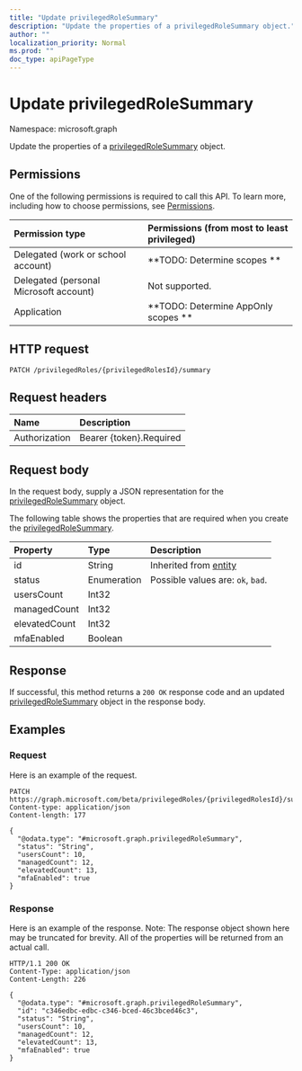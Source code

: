 ```yaml
---
title: "Update privilegedRoleSummary"
description: "Update the properties of a privilegedRoleSummary object."
author: ""
localization_priority: Normal
ms.prod: ""
doc_type: apiPageType
---
```


# Update privilegedRoleSummary

Namespace: microsoft.graph

Update the properties of a [privilegedRoleSummary](../resources/privilegedrolesummary.md) object.

## Permissions
One of the following permissions is required to call this API. To learn more, including how to choose permissions, see [Permissions](/concepts/permissions-reference.md).

|Permission type|Permissions (from most to least privileged)|
|:---|:---|
|Delegated (work or school account)|**TODO: Determine scopes **|
|Delegated (personal Microsoft account)|Not supported.|
|Application|**TODO: Determine AppOnly scopes **|

## HTTP request
<!-- {
  "blockType": "ignored"
}
-->
``` http
PATCH /privilegedRoles/{privilegedRolesId}/summary
```

## Request headers
|Name|Description|
|:---|:---|
|Authorization|Bearer {token}.Required|

## Request body
In the request body, supply a JSON representation for the [privilegedRoleSummary](../resources/privilegedrolesummary.md) object.

The following table shows the properties that are required when you create the [privilegedRoleSummary](../resources/privilegedrolesummary.md).

|Property|Type|Description|
|:---|:---|:---|
|id|String| Inherited from [entity](../resources/entity.md)|
|status|Enumeration| Possible values are: `ok`, `bad`.|
|usersCount|Int32||
|managedCount|Int32||
|elevatedCount|Int32||
|mfaEnabled|Boolean||



## Response
If successful, this method returns a `200 OK` response code and an updated [privilegedRoleSummary](../resources/privilegedrolesummary.md) object in the response body.

## Examples

### Request
Here is an example of the request.
<!-- {
  "blockType": "request",
  "name": "update_privilegedrolesummary"
}
-->
``` http
PATCH https://graph.microsoft.com/beta/privilegedRoles/{privilegedRolesId}/summary
Content-type: application/json
Content-length: 177

{
  "@odata.type": "#microsoft.graph.privilegedRoleSummary",
  "status": "String",
  "usersCount": 10,
  "managedCount": 12,
  "elevatedCount": 13,
  "mfaEnabled": true
}
```

### Response
Here is an example of the response. Note: The response object shown here may be truncated for brevity. All of the properties will be returned from an actual call.
<!-- {
  "blockType": "response",
  "truncated": true
}
-->
``` http
HTTP/1.1 200 OK
Content-Type: application/json
Content-Length: 226

{
  "@odata.type": "#microsoft.graph.privilegedRoleSummary",
  "id": "c346edbc-edbc-c346-bced-46c3bced46c3",
  "status": "String",
  "usersCount": 10,
  "managedCount": 12,
  "elevatedCount": 13,
  "mfaEnabled": true
}
```

